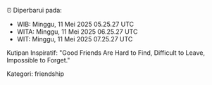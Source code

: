 ⏰ Diperbarui pada:
- WIB: Minggu, 11 Mei 2025 05.25.27 UTC
- WITA: Minggu, 11 Mei 2025 06.25.27 UTC
- WIT: Minggu, 11 Mei 2025 07.25.27 UTC

Kutipan Inspiratif:
"Good Friends Are Hard to Find, Difficult to Leave, Impossible to Forget."


Kategori: friendship

